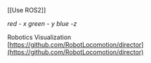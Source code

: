 [[Use ROS2]]

_red - x green - y blue -z_

Robotics Visualization  
[https://github.com/RobotLocomotion/director](https://github.com/RobotLocomotion/director)